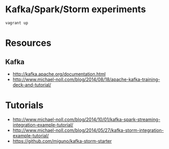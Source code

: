 # Kafka/Spark/Storm experiments

```
vagrant up
```

# Resources

## Kafka
- http://kafka.apache.org/documentation.html
- http://www.michael-noll.com/blog/2014/08/18/apache-kafka-training-deck-and-tutorial/

# Tutorials
- http://www.michael-noll.com/blog/2014/10/01/kafka-spark-streaming-integration-example-tutorial/
- http://www.michael-noll.com/blog/2014/05/27/kafka-storm-integration-example-tutorial/
- https://github.com/miguno/kafka-storm-starter
